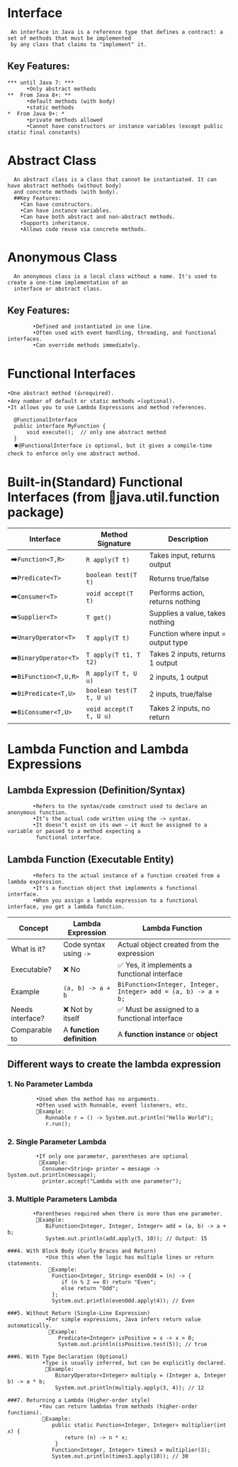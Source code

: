 #  Interface
     An interface in Java is a reference type that defines a contract: a set of methods that must be implemented 
     by any class that claims to "implement" it.
## Key Features:
    *** until Java 7: ***
          •Only abstract methods
    **  From Java 8+: **
          •default methods (with body)
          •static methods
    *  From Java 9+: *
          •private methods allowed
          •Cannot have constructors or instance variables (except public static final constants)

# Abstract Class
      An abstract class is a class that cannot be instantiated. It can have abstract methods (without body) 
      and concrete methods (with body).
      ##Key Features:
        •Can have constructors.
        •Can have instance variables.
        •Can have both abstract and non-abstract methods.
        •Supports inheritance.
        •Allows code reuse via concrete methods.

# Anonymous Class
      An anonymous class is a local class without a name. It's used to create a one-time implementation of an 
      interface or abstract class.
## Key Features:
            •Defined and instantiated in one line.
            •Often used with event handling, threading, and functional interfaces.
            •Can override methods immediately.

# Functional Interfaces
    •One abstract method (👍required).
    •Any number of default or static methods ➡️(optional).
    •It allows you to use Lambda Expressions and method references.

      @FunctionalInterface
      public interface MyFunction {
          void execute();  // only one abstract method
      }
      ⏺️@FunctionalInterface is optional, but it gives a compile-time check to enforce only one abstract method.

# Built-in(Standard) Functional Interfaces (from 🔵java.util.function package)

| Interface             | Method Signature        | Description                       |
|-----------------------| -----------------------  | ----------------------------------|
| ➡️`Function<T,R>`     | `R apply(T t)`          | Takes input, returns output       |
| ➡️`Predicate<T>`      | `boolean test(T t)`     | Returns true/false                |
| ➡️`Consumer<T>`       | `void accept(T t)`      | Performs action, returns nothing  |
| ➡️`Supplier<T>`       | `T get()`               | Supplies a value, takes nothing   |
| ➡️`UnaryOperator<T>`  | `T apply(T t)`          | Function where input = output type |
| ➡️`BinaryOperator<T>` | `T apply(T t1, T t2)`   | Takes 2 inputs, returns 1 output  |
| ➡️`BiFunction<T,U,R>` | `R apply(T t, U u)`     | 2 inputs, 1 output                |
| ➡️`BiPredicate<T,U>`  | `boolean test(T t, U u)` | 2 inputs, true/false              |
| ➡️`BiConsumer<T,U>`   | `void accept(T t, U u)` | Takes 2 inputs, no return         |


# Lambda Function and Lambda Expressions

## Lambda Expression (Definition/Syntax)
            •Refers to the syntax/code construct used to declare an anonymous function.
            •It’s the actual code written using the -> syntax.
            •It doesn’t exist on its own – it must be assigned to a variable or passed to a method expecting a 
             functional interface.
## Lambda Function (Executable Entity)
            •Refers to the actual instance of a function created from a lambda expression.
            •It's a function object that implements a functional interface.
            •When you assign a lambda expression to a functional interface, you get a lambda function.

| Concept          | Lambda Expression         | Lambda Function                                                |
| ---------------- | ------------------------- | -------------------------------------------------------------- |
| What is it?      | Code syntax using `->`    | Actual object created from the expression                      |
| Executable?      | ❌ No                      | ✅ Yes, it implements a functional interface                    |
| Example          | `(a, b) -> a + b`         | `BiFunction<Integer, Integer, Integer> add = (a, b) -> a + b;` |
| Needs interface? | ❌ Not by itself           | ✅ Must be assigned to a functional interface                   |
| Comparable to    | A **function definition** | A **function instance** or **object**                          |

  
  ## Different ways to create the  lambda expression  
     
  ### 1. No Parameter Lambda
             •Used when the method has no arguments.
             •Often used with Runnable, event listeners, etc.
             🔵Example: 
                Runnable r = () -> System.out.println("Hello World");
                r.run();
  ### 2. Single Parameter Lambda
             •If only one parameter, parentheses are optional
              🔵Example:
               Consumer<String> printer = message -> System.out.println(message);
               printer.accept("Lambda with one parameter");
 ### 3. Multiple Parameters Lambda
            •Parentheses required when there is more than one parameter.
             🔵Example:
                BiFunction<Integer, Integer, Integer> add = (a, b) -> a + b;
                System.out.println(add.apply(5, 10)); // Output: 15

    ###4. With Block Body (Curly Braces and Return)
                •Use this when the logic has multiple lines or return statements.
                 🔵Example:
                  Function<Integer, String> evenOdd = (n) -> {
                     if (n % 2 == 0) return "Even";
                     else return "Odd";
                  };
                  System.out.println(evenOdd.apply(4)); // Even

    ###5. Without Return (Single-Line Expression)
                •For simple expressions, Java infers return value automatically.
                 🔵Example:                    
                    Predicate<Integer> isPositive = x -> x > 0;
                    System.out.println(isPositive.test(5)); // true

    ###6. With Type Declaration (Optional)
               •Type is usually inferred, but can be explicitly declared.
                🔵Example:
                   BinaryOperator<Integer> multiply = (Integer a, Integer b) -> a * b;
                   System.out.println(multiply.apply(3, 4)); // 12

    ###7. Returning a Lambda (Higher-order style)
              •You can return lambdas from methods (higher-order functions).
               🔵Example:
                  public static Function<Integer, Integer> multiplier(int x) {
                      return (n) -> n * x;
                   }
                  Function<Integer, Integer> times3 = multiplier(3);
                  System.out.println(times3.apply(10)); // 30








